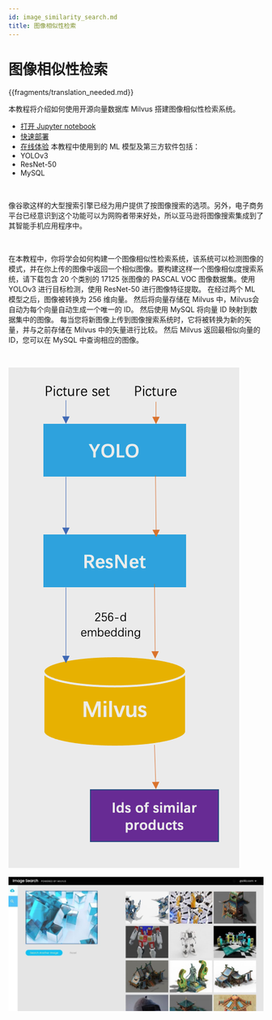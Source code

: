 ```yaml
---
id: image_similarity_search.md
title: 图像相似性检索
---
```


# 图像相似性检索 

{{fragments/translation_needed.md}}

本教程将介绍如何使用开源向量数据库 Milvus 搭建图像相似性检索系统。

- [打开 Jupyter notebook](https://github.com/milvus-io/bootcamp/blob/master/solutions/reverse_image_search/reverse_image_search.ipynb)
- [快速部署](https://github.com/milvus-io/bootcamp/blob/master/solutions/reverse_image_search/quick_deploy)
- [在线体验](https://zilliz.com/milvus-demos/reverse-image-search)
本教程中使用到的 ML 模型及第三方软件包括：
- YOLOv3
- ResNet-50
- MySQL

</br>

像谷歌这样的大型搜索引擎已经为用户提供了按图像搜索的选项。另外，电子商务平台已经意识到这个功能可以为网购者带来好处，所以亚马逊将图像搜索集成到了其智能手机应用程序中。

</br>

在本教程中，你将学会如何构建一个图像相似性检索系统，该系统可以检测图像的模式，并在你上传的图像中返回一个相似图像。要构建这样一个图像相似度搜索系统，请下载包含 20 个类别的 17125 张图像的 PASCAL VOC 图像数据集。使用 YOLOv3 进行目标检测，使用 ResNet-50 进行图像特征提取。 在经过两个 ML 模型之后，图像被转换为 256 维向量。 然后将向量存储在 Milvus 中，Milvus会自动为每个向量自动生成一个唯一的 ID。 然后使用 MySQL 将向量 ID 映射到数据集中的图像。 每当您将新图像上传到图像搜索系统时，它将被转换为新的矢量，并与之前存储在 Milvus 中的矢量进行比较。 然后 Milvus 返回最相似向量的 ID，您可以在 MySQL 中查询相应的图像。

</br>

![image_search](../../../assets/image_search.png "Workflow of a reverse image search system.")

![image_search_demo](../../../assets/image_search_demo.jpeg "Demo of a reverse image search system.")
